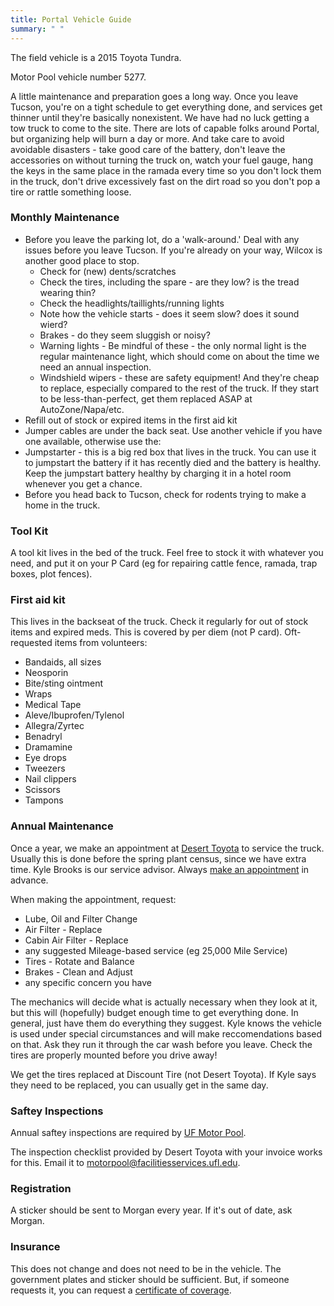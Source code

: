 ```yaml
---
title: Portal Vehicle Guide
summary: " "
---
```


The field vehicle is a 2015 Toyota Tundra.

Motor Pool vehicle number 5277.

A little maintenance and preparation goes a long way. Once you leave Tucson, you're on a tight schedule to get everything done, and services get thinner until they're basically nonexistent. We have had no luck getting a tow truck to come to the site. There are lots of capable folks around Portal, but organizing help will burn a day or more. And take care to avoid avoidable disasters - take good care of the battery, don't leave the accessories on without turning the truck on, watch your fuel gauge, hang the keys in the same place in the ramada every time so you don't lock them in the truck, don't drive excessively fast on the dirt road so you don't pop a tire or rattle something loose.

### Monthly Maintenance

* Before you leave the parking lot, do a 'walk-around.' Deal with any issues before you leave Tucson. If you're already on your way, Wilcox is another good place to stop.
  - Check for (new) dents/scratches
  - Check the tires, including the spare - are they low? is the tread wearing thin?
  - Check the headlights/taillights/running lights
  - Note how the vehicle starts - does it seem slow? does it sound wierd?
  - Brakes - do they seem sluggish or noisy?
  - Warning lights - Be mindful of these - the only normal light is the regular maintenance light, which should come on about the time we need an annual inspection.
  - Windshield wipers - these are safety equipment! And they're cheap to replace, especially compared to the rest of the truck. If they start to be less-than-perfect, get them replaced ASAP at AutoZone/Napa/etc.
* Refill out of stock or expired items in the first aid kit
* Jumper cables are under the back seat. Use another vehicle if you have one available, otherwise use the:
* Jumpstarter - this is a big red box that lives in the truck. You can use it to jumpstart the battery if it has recently died and the battery is healthy. Keep the jumpstart battery healthy by charging it in a hotel room whenever you get a chance.
* Before you head back to Tucson, check for rodents trying to make a home in the truck.

### Tool Kit

A tool kit lives in the bed of the truck. Feel free to stock it with whatever you need, and put it on your P Card (eg for repairing cattle fence, ramada, trap boxes, plot fences).

### First aid kit

This lives in the backseat of the truck. Check it regularly for out of stock items and expired meds. This is covered by per diem (not P card).
Oft-requested items from volunteers:

  * Bandaids, all sizes
  * Neosporin
  * Bite/sting ointment
  * Wraps
  * Medical Tape
  * Aleve/Ibuprofen/Tylenol
  * Allegra/Zyrtec
  * Benadryl
  * Dramamine
  * Eye drops
  * Tweezers
  * Nail clippers
  * Scissors
  * Tampons

### Annual Maintenance

Once a year, we make an appointment at [Desert Toyota](https://www.deserttoyota.com/) to service the truck. Usually this is done before the spring plant census, since we have extra time.
Kyle Brooks is our service advisor. Always [make an appointment](https://www.deserttoyota.com/service-appointment-advisor/) in advance.

When making the appointment, request:
* Lube, Oil and Filter Change
* Air Filter - Replace
* Cabin Air Filter - Replace
* any suggested Mileage-based service (eg 25,000 Mile Service)
* Tires - Rotate and Balance
* Brakes - Clean and Adjust
* any specific concern you have

The mechanics will decide what is actually necessary when they look at it, but this will (hopefully) budget enough time to get everything done. In general, just have them do everything they suggest. Kyle knows the vehicle is used under special circumstances and will make reccomendations based on that. Ask they run it through the car wash before you leave. Check the tires are properly mounted before you drive away!

We get the tires replaced at Discount Tire (not Desert Toyota). If Kyle says they need to be replaced, you can usually get in the same day.

### Saftey Inspections

Annual saftey inspections are required by [UF Motor Pool](https://www.facilitiesservices.ufl.edu/departments/operations/motor-pool/). 

The inspection checklist provided by Desert Toyota with your invoice works for this. Email it to motorpool@facilitiesservices.ufl.edu.

### Registration

A sticker should be sent to Morgan every year. If it's out of date, ask Morgan.

### Insurance

This does not change and does not need to be in the vehicle. The government plates and sticker should be sufficient. But, if someone requests it, you can request a [certificate of coverage](https://www.ehs.ufl.edu/forms/risk-management-forms/request-a-certificate-of-coverage/).


